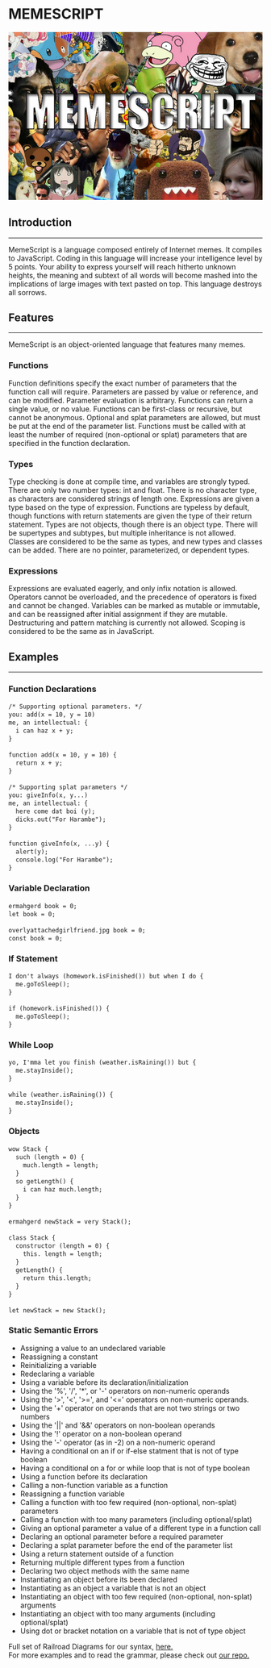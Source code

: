 # MEMESCRIPT

<img src="memescript.jpg">

## Introduction
---
MemeScript is a language composed entirely of Internet memes. It compiles to JavaScript. Coding in this language will increase your intelligence level by 5 points. Your ability to express yourself will reach hitherto unknown heights, the meaning and subtext of all words will become mashed into the implications of large images with text pasted on top. This language destroys all sorrows.

## Features
---
MemeScript is an object-oriented language that features many memes.

### Functions
Function definitions specify the exact number of parameters that the function call will require. Parameters are passed by value or reference, and can be modified. Parameter evaluation is arbitrary. Functions can return a single value, or no value. Functions can be first-class or recursive, but cannot be anonymous. Optional and splat parameters are allowed, but must be put at the end of the parameter list. Functions must be called with at least the number of required (non-optional or splat) parameters that are specified in the function declaration.

### Types
Type checking is done at compile time, and variables are strongly typed. There are only two number types: int and float. There is no character type, as characters are considered strings of length one. Expressions are given a type based on the type of expression. Functions are typeless by default, though functions with return statements are given the type of their return statement. Types are not objects, though there is an object type. There will be supertypes and subtypes, but multiple inheritance is not allowed. Classes are considered to be the same as types, and new types and classes can be added. There are no pointer, parameterized, or dependent types.

### Expressions
Expressions are evaluated eagerly, and only infix notation is allowed. Operators cannot be overloaded, and the precedence of operators is fixed and cannot be changed. Variables can be marked as mutable or immutable, and can be reassigned after initial assignment if they are mutable. Destructuring and pattern matching is currently not allowed. Scoping is considered to be the same as in JavaScript.

## Examples
---

### Function Declarations
```
/* Supporting optional parameters. */
you: add(x = 10, y = 10)
me, an intellectual: { 
  i can haz x + y;
}

function add(x = 10, y = 10) {
  return x + y;
}

/* Supporting splat parameters */
you: giveInfo(x, y...)                
me, an intellectual: {
  here come dat boi (y);
  dicks.out("For Harambe");
}

function giveInfo(x, ...y) {
  alert(y);
  console.log("For Harambe");
}
```

### Variable Declaration
```
ermahgerd book = 0;
let book = 0;

overlyattachedgirlfriend.jpg book = 0;
const book = 0;
```

### If Statement
```
I don't always (homework.isFinished()) but when I do {
  me.goToSleep();
}

if (homework.isFinished()) {
  me.goToSleep();
}
```

### While Loop
```
yo, I'mma let you finish (weather.isRaining()) but {
  me.stayInside();
}

while (weather.isRaining()) {
  me.stayInside();
}
```

### Objects
```
wow Stack {    
  such (length = 0) {
    much.length = length;
  }
  so getLength() {
    i can haz much.length;
  }
}

ermahgerd newStack = very Stack();  

class Stack {
  constructor (length = 0) {
    this. length = length;
  }
  getLength() {
    return this.length;
  }
}
                
let newStack = new Stack();
```

### Static Semantic Errors
* Assigning a value to an undeclared variable
* Reassigning a constant
* Reinitializing a variable 
* Redeclaring a variable 
* Using a variable before its declaration/initialization
* Using the '%', '/', '\*', or '-' operators on non-numeric operands
* Using the '>', '<', '>=', and '<=' operators on non-numeric operands.
* Using the '+' operator on operands that are not two strings or two numbers
* Using the '&#124;&#124;' and '&&' operators on non-boolean operands
* Using the '!' operator on a non-boolean operand
* Using the '-' operator (as in -2) on a non-numeric operand
* Having a conditional on an if or if-else statment that is not of type boolean
* Having a conditional on a for or while loop that is not of type boolean
* Using a function before its declaration 
* Calling a non-function variable as a function
* Reassigning a function variable 
* Calling a function with too few required (non-optional, non-splat) parameters 
* Calling a function with too many parameters (including optional/splat) 
* Giving an optional parameter a value of a different type in a function call
* Declaring an optional parameter before a required parameter 
* Declaring a splat parameter before the end of the parameter list 
* Using a return statement outside of a function
* Returning multiple different types from a function 
* Declaring two object methods with the same name 
* Instantiating an object before its been declared 
* Instantiating as an object a variable that is not an object
* Instantiating an object with too few required (non-optional, non-splat) arguments 
* Instantiating an object with too many arguments (including optional/splat) 
* Using dot or bracket notation on a variable that is not of type object

Full set of Railroad Diagrams for our syntax, [here.](https://rawgit.com/NAnguiano/memescript/gh-pages/docs/diagram.xhtml)  
For more examples and to read the grammar, please check out [our repo.](https://github.com/NAnguiano/memescript/)
